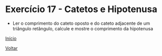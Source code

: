 # Exercício 17 - Catetos e Hipotenusa

- Ler o comprimento do cateto oposto e do cateto adjacente de um triângulo retângulo, calcule e mostre o comprimento da hipotenusa

[Início](https://github.com/NandesLima/desafios-python)

[Voltar](https://github.com/NandesLima/desafios-python/tree/main/03.%20Usando%20m%C3%B3dulos%20Python)